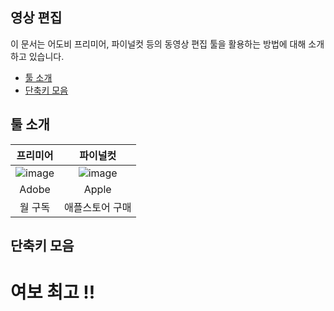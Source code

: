 ## 영상 편집
이 문서는 어도비 프리미어, 파이널컷 등의 동영상 편집 툴을 활용하는 방법에 대해 소개하고 있습니다.

- [툴 소개](#툴-소개)
- [단축키 모음](#단축키-모음)

## 툴 소개

| 프리미어 | 파이널컷 |
|:----:|:----:|
| ![image](https://user-images.githubusercontent.com/101777355/167284318-432c7416-6e89-481a-a5ff-228eb3755e21.png) | ![image](https://user-images.githubusercontent.com/101777355/167284303-206de87c-9b8c-49ec-b10d-f4382e83fbe4.png) |
| Adobe | Apple |
| 월 구독 | 애플스토어 구매 |

## 단축키 모음
# 여보 최고 !!

